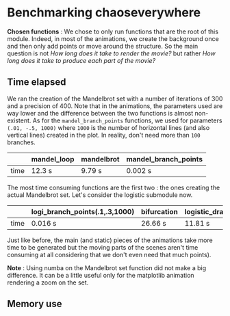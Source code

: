 # Benchmarking chaoseverywhere

**Chosen functions** : We chose to only run functions that are the root of this module. Indeed, in most of the animations, we create the background once and then only add points or move around the structure. So the main question is not *How long does it take to render the movie?* but rather *How long does it take to produce each part of the movie?*

## Time elapsed

We ran the creation of the Mandelbrot set with a number of iterations of 300 and a precision of 400. Note that in the animations, the parameters used are way lower and the difference between the two functions is almost non-existent. As for the `mandel_branch_points` functions, we used for parameters `(.01, -.5, 1000)` where `1000` is the number of horizontal lines (and also vertical lines) created in the plot. In reality, don't need more than `100` branches.

|      	| mandel_loop 	| mandelbrot 	| mandel_branch_points |
|------	|-------------	|------------	|----------------------|
| time 	| 12.3 s      	| 9.79 s     	|0.002 s    |

The most time consuming functions are the first two : the ones creating the actual Mandelbrot set.
Let's consider the logistic submodule now.

|      	| logi_branch_points(.1,.3,1000) 	| bifurcation 	| logistic_draw(.1,3.4,300,300) |
|------	|-------------	|------------	|----------------------|
| time 	| 0.016 s      	| 26.66 s     	|11.81 s    |

Just like before, the main (and static) pieces of the animations take more time to be generated but the moving parts of the scenes aren't time consuming at all considering that we don't even need that much points).

**Note** : Using numba on the Mandelbrot set function did not make a big difference. It can be a little useful only for the matplotlib animation rendering a zoom on the set.

## Memory use
